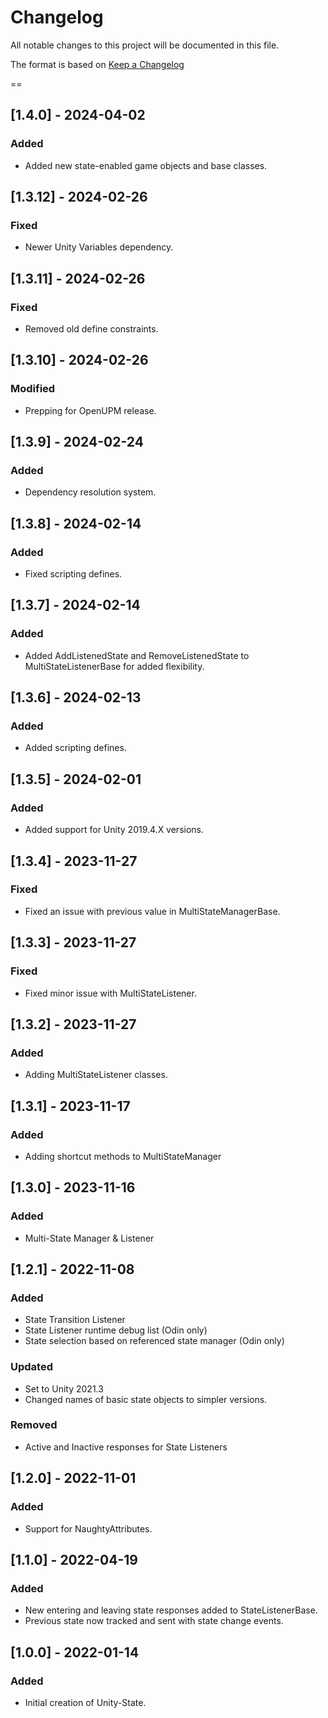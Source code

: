 # Changelog
All notable changes to this project will be documented in this file.

The format is based on [Keep a Changelog](https://keepachangelog.com/en/1.0.0/)

==
## [1.4.0] - 2024-04-02
### Added
- Added new state-enabled game objects and base classes.

## [1.3.12] - 2024-02-26
### Fixed
- Newer Unity Variables dependency.

## [1.3.11] - 2024-02-26
### Fixed
- Removed old define constraints.

## [1.3.10] - 2024-02-26
### Modified
- Prepping for OpenUPM release.

## [1.3.9] - 2024-02-24
### Added
- Dependency resolution system.

## [1.3.8] - 2024-02-14
### Added
- Fixed scripting defines.

## [1.3.7] - 2024-02-14
### Added
- Added AddListenedState and RemoveListenedState to MultiStateListenerBase for added flexibility.

## [1.3.6] - 2024-02-13
### Added
- Added scripting defines.

## [1.3.5] - 2024-02-01
### Added
- Added support for Unity 2019.4.X versions.

## [1.3.4] - 2023-11-27
### Fixed
- Fixed an issue with previous value in MultiStateManagerBase.

## [1.3.3] - 2023-11-27
### Fixed
- Fixed minor issue with MultiStateListener.

## [1.3.2] - 2023-11-27
### Added
- Adding MultiStateListener classes.

## [1.3.1] - 2023-11-17
### Added
- Adding shortcut methods to MultiStateManager

## [1.3.0] - 2023-11-16
### Added
- Multi-State Manager & Listener

## [1.2.1] - 2022-11-08
### Added
- State Transition Listener
- State Listener runtime debug list (Odin only)
- State selection based on referenced state manager (Odin only)
### Updated
- Set to Unity 2021.3
- Changed names of basic state objects to simpler versions.
### Removed
- Active and Inactive responses for State Listeners

## [1.2.0] - 2022-11-01
### Added
- Support for NaughtyAttributes.

## [1.1.0] - 2022-04-19
### Added
- New entering and leaving state responses added to StateListenerBase.
- Previous state now tracked and sent with state change events.

## [1.0.0] - 2022-01-14
### Added
- Initial creation of Unity-State.